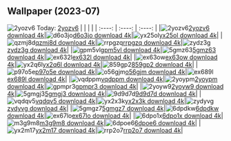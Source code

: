 ## Wallpaper (2023-07)
![2yozv6](https://th.wallhaven.cc/small/2y/2yozv6.jpg) Today: [2yozv6](https://th.wallhaven.cc/small/2y/2yozv6.jpg)
|      |      |      |
| :----: | :----: | :----: |
|![2yozv6](https://th.wallhaven.cc/small/2y/2yozv6.jpg)[2yozv6 download 4k](https://wallhaven.cc/w/2yozv6)|![d6o3jo](https://th.wallhaven.cc/small/d6/d6o3jo.jpg)[d6o3jo download 4k](https://wallhaven.cc/w/d6o3jo)|![yx25ol](https://th.wallhaven.cc/small/yx/yx25ol.jpg)[yx25ol download 4k](https://wallhaven.cc/w/yx25ol)|
|![qzmj8d](https://th.wallhaven.cc/small/qz/qzmj8d.jpg)[qzmj8d download 4k](https://wallhaven.cc/w/qzmj8d)|![rrpgzq](https://th.wallhaven.cc/small/rr/rrpgzq.jpg)[rrpgzq download 4k](https://wallhaven.cc/w/rrpgzq)|![zydz3g](https://th.wallhaven.cc/small/zy/zydz3g.jpg)[zydz3g download 4k](https://wallhaven.cc/w/zydz3g)|
|![gpm5vl](https://th.wallhaven.cc/small/gp/gpm5vl.jpg)[gpm5vl download 4k](https://wallhaven.cc/w/gpm5vl)|![5gmz63](https://th.wallhaven.cc/small/5g/5gmz63.jpg)[5gmz63 download 4k](https://wallhaven.cc/w/5gmz63)|![ex632l](https://th.wallhaven.cc/small/ex/ex632l.jpg)[ex632l download 4k](https://wallhaven.cc/w/ex632l)|
|![ex63ow](https://th.wallhaven.cc/small/ex/ex63ow.jpg)[ex63ow download 4k](https://wallhaven.cc/w/ex63ow)|![yx2q6l](https://th.wallhaven.cc/small/yx/yx2q6l.jpg)[yx2q6l download 4k](https://wallhaven.cc/w/yx2q6l)|![859gp2](https://th.wallhaven.cc/small/85/859gp2.jpg)[859gp2 download 4k](https://wallhaven.cc/w/859gp2)|
|![p97o5e](https://th.wallhaven.cc/small/p9/p97o5e.jpg)[p97o5e download 4k](https://wallhaven.cc/w/p97o5e)|![o56gjm](https://th.wallhaven.cc/small/o5/o56gjm.jpg)[o56gjm download 4k](https://wallhaven.cc/w/o56gjm)|![ex689l](https://th.wallhaven.cc/small/ex/ex689l.jpg)[ex689l download 4k](https://wallhaven.cc/w/ex689l)|
|![vqdppm](https://th.wallhaven.cc/small/vq/vqdppm.jpg)[vqdppm download 4k](https://wallhaven.cc/w/vqdppm)|![2yoypm](https://th.wallhaven.cc/small/2y/2yoypm.jpg)[2yoypm download 4k](https://wallhaven.cc/w/2yoypm)|![gpmpr3](https://th.wallhaven.cc/small/gp/gpmpr3.jpg)[gpmpr3 download 4k](https://wallhaven.cc/w/gpmpr3)|
|![2yoyw9](https://th.wallhaven.cc/small/2y/2yoyw9.jpg)[2yoyw9 download 4k](https://wallhaven.cc/w/2yoyw9)|![5gmgj3](https://th.wallhaven.cc/small/5g/5gmgj3.jpg)[5gmgj3 download 4k](https://wallhaven.cc/w/5gmgj3)|![9d9d7d](https://th.wallhaven.cc/small/9d/9d9d7d.jpg)[9d9d7d download 4k](https://wallhaven.cc/w/9d9d7d)|
|![vqdqv5](https://th.wallhaven.cc/small/vq/vqdqv5.jpg)[vqdqv5 download 4k](https://wallhaven.cc/w/vqdqv5)|![yx2x3k](https://th.wallhaven.cc/small/yx/yx2x3k.jpg)[yx2x3k download 4k](https://wallhaven.cc/w/yx2x3k)|![zydyvg](https://th.wallhaven.cc/small/zy/zydyvg.jpg)[zydyvg download 4k](https://wallhaven.cc/w/zydyvg)|
|![5gmgz7](https://th.wallhaven.cc/small/5g/5gmgz7.jpg)[5gmgz7 download 4k](https://wallhaven.cc/w/5gmgz7)|![6dpdkw](https://th.wallhaven.cc/small/6d/6dpdkw.jpg)[6dpdkw download 4k](https://wallhaven.cc/w/6dpdkw)|![ex67lo](https://th.wallhaven.cc/small/ex/ex67lo.jpg)[ex67lo download 4k](https://wallhaven.cc/w/ex67lo)|
|![6dpo1x](https://th.wallhaven.cc/small/6d/6dpo1x.jpg)[6dpo1x download 4k](https://wallhaven.cc/w/6dpo1x)|![m3g9m8](https://th.wallhaven.cc/small/m3/m3g9m8.jpg)[m3g9m8 download 4k](https://wallhaven.cc/w/m3g9m8)|![6dpoe6](https://th.wallhaven.cc/small/6d/6dpoe6.jpg)[6dpoe6 download 4k](https://wallhaven.cc/w/6dpoe6)|
|![yx2m17](https://th.wallhaven.cc/small/yx/yx2m17.jpg)[yx2m17 download 4k](https://wallhaven.cc/w/yx2m17)|![rrp2o7](https://th.wallhaven.cc/small/rr/rrp2o7.jpg)[rrp2o7 download 4k](https://wallhaven.cc/w/rrp2o7)|